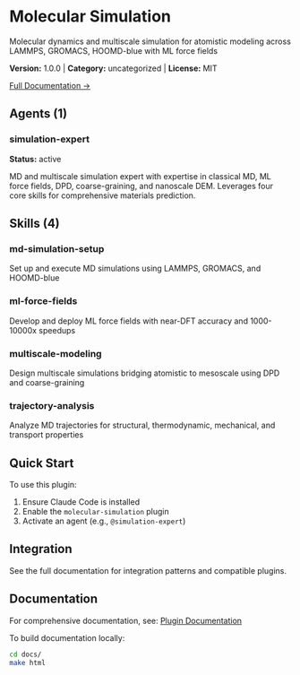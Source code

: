 # Molecular Simulation

Molecular dynamics and multiscale simulation for atomistic modeling across LAMMPS, GROMACS, HOOMD-blue with ML force fields

**Version:** 1.0.0 | **Category:** uncategorized | **License:** MIT

[Full Documentation →](https://docs.example.com/plugins/molecular-simulation.html)

## Agents (1)

### simulation-expert

**Status:** active

MD and multiscale simulation expert with expertise in classical MD, ML force fields, DPD, coarse-graining, and nanoscale DEM. Leverages four core skills for comprehensive materials prediction.

## Skills (4)

### md-simulation-setup

Set up and execute MD simulations using LAMMPS, GROMACS, and HOOMD-blue

### ml-force-fields

Develop and deploy ML force fields with near-DFT accuracy and 1000-10000x speedups

### multiscale-modeling

Design multiscale simulations bridging atomistic to mesoscale using DPD and coarse-graining

### trajectory-analysis

Analyze MD trajectories for structural, thermodynamic, mechanical, and transport properties

## Quick Start

To use this plugin:

1. Ensure Claude Code is installed
2. Enable the `molecular-simulation` plugin
3. Activate an agent (e.g., `@simulation-expert`)

## Integration

See the full documentation for integration patterns and compatible plugins.

## Documentation

For comprehensive documentation, see: [Plugin Documentation](https://docs.example.com/plugins/molecular-simulation.html)

To build documentation locally:

```bash
cd docs/
make html
```
